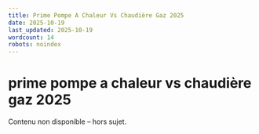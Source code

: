 ```yaml
---
title: Prime Pompe A Chaleur Vs Chaudière Gaz 2025
date: 2025-10-19
last_updated: 2025-10-19
wordcount: 14
robots: noindex
---
```


# prime pompe a chaleur vs chaudière gaz 2025

Contenu non disponible – hors sujet.